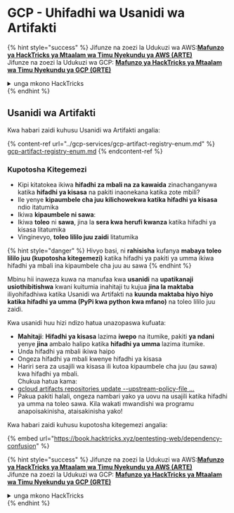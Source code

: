 # GCP - Uhifadhi wa Usanidi wa Artifakti

{% hint style="success" %}
Jifunze na zoezi la Udukuzi wa AWS:<img src="/.gitbook/assets/image.png" alt="" data-size="line">[**Mafunzo ya HackTricks ya Mtaalam wa Timu Nyekundu ya AWS (ARTE)**](https://training.hacktricks.xyz/courses/arte)<img src="/.gitbook/assets/image.png" alt="" data-size="line">\
Jifunze na zoezi la Udukuzi wa GCP: <img src="/.gitbook/assets/image (2).png" alt="" data-size="line">[**Mafunzo ya HackTricks ya Mtaalam wa Timu Nyekundu ya GCP (GRTE)**<img src="/.gitbook/assets/image (2).png" alt="" data-size="line">](https://training.hacktricks.xyz/courses/grte)

<details>

<summary>unga mkono HackTricks</summary>

* Angalia [**mpango wa michango**](https://github.com/sponsors/carlospolop)!
* **Jiunge na** 💬 [**Kikundi cha Discord**](https://discord.gg/hRep4RUj7f) au [**kikundi cha telegram**](https://t.me/peass) au **tufuate** kwenye **Twitter** 🐦 [**@hacktricks\_live**](https://twitter.com/hacktricks\_live)**.**
* **Shiriki mbinu za udukuzi kwa kuwasilisha PRs kwa** [**HackTricks**](https://github.com/carlospolop/hacktricks) na [**HackTricks Cloud**](https://github.com/carlospolop/hacktricks-cloud) repos za github.

</details>
{% endhint %}

## Usanidi wa Artifakti

Kwa habari zaidi kuhusu Usanidi wa Artifakti angalia:

{% content-ref url="../gcp-services/gcp-artifact-registry-enum.md" %}
[gcp-artifact-registry-enum.md](../gcp-services/gcp-artifact-registry-enum.md)
{% endcontent-ref %}

### Kupotosha Kitegemezi

* Kipi kitatokea ikiwa **hifadhi za mbali na za kawaida** zinachanganywa katika **hifadhi ya kisasa** na pakiti inaonekana katika zote mbili?
* Ile yenye **kipaumbele cha juu kilichowekwa katika hifadhi ya kisasa** ndio itatumika
* Ikiwa **kipaumbele ni sawa**:
* Ikiwa **toleo** ni **sawa**, jina la **sera kwa herufi kwanza** katika hifadhi ya kisasa litatumika
* Vinginevyo, **toleo lililo juu zaidi** litatumika

{% hint style="danger" %}
Hivyo basi, ni **rahisisha** kufanya **mabaya toleo lililo juu (kupotosha kitegemezi)** katika hifadhi ya pakiti ya umma ikiwa hifadhi ya mbali ina kipaumbele cha juu au sawa
{% endhint %}

Mbinu hii inaweza kuwa na manufaa kwa **usanidi** na **upatikanaji usiothibitishwa** kwani kuitumia inahitaji tu kujua **jina la maktaba** iliyohifadhiwa katika Usanidi wa Artifakti na **kuunda maktaba hiyo hiyo katika hifadhi ya umma (PyPi kwa python kwa mfano)** na toleo lililo juu zaidi.

Kwa usanidi huu hizi ndizo hatua unazopaswa kufuata:

* **Mahitaji**: **Hifadhi ya kisasa** lazima **iwepo** na itumike, pakiti **ya ndani** yenye **jina** ambalo halipo katika **hifadhi ya umma** lazima itumike.
* Unda hifadhi ya mbali ikiwa haipo
* Ongeza hifadhi ya mbali kwenye hifadhi ya kisasa
* Hariri sera za usajili wa kisasa ili kutoa kipaumbele cha juu (au sawa) kwa hifadhi ya mbali.\
Chukua hatua kama:
* [gcloud artifacts repositories update --upstream-policy-file ...](https://cloud.google.com/sdk/gcloud/reference/artifacts/repositories/update#--upstream-policy-file)
* Pakua pakiti halali, ongeza nambari yako ya uovu na usajili katika hifadhi ya umma na toleo sawa. Kila wakati mwandishi wa programu anapoisakinisha, ataisakinisha yako!

Kwa habari zaidi kuhusu kupotosha kitegemezi angalia:

{% embed url="https://book.hacktricks.xyz/pentesting-web/dependency-confusion" %}

{% hint style="success" %}
Jifunze na zoezi la Udukuzi wa AWS:<img src="/.gitbook/assets/image.png" alt="" data-size="line">[**Mafunzo ya HackTricks ya Mtaalam wa Timu Nyekundu ya AWS (ARTE)**](https://training.hacktricks.xyz/courses/arte)<img src="/.gitbook/assets/image.png" alt="" data-size="line">\
Jifunze na zoezi la Udukuzi wa GCP: <img src="/.gitbook/assets/image (2).png" alt="" data-size="line">[**Mafunzo ya HackTricks ya Mtaalam wa Timu Nyekundu ya GCP (GRTE)**<img src="/.gitbook/assets/image (2).png" alt="" data-size="line">](https://training.hacktricks.xyz/courses/grte)

<details>

<summary>unga mkono HackTricks</summary>

* Angalia [**mpango wa michango**](https://github.com/sponsors/carlospolop)!
* **Jiunge na** 💬 [**Kikundi cha Discord**](https://discord.gg/hRep4RUj7f) au [**kikundi cha telegram**](https://t.me/peass) au **tufuate** kwenye **Twitter** 🐦 [**@hacktricks\_live**](https://twitter.com/hacktricks\_live)**.**
* **Shiriki mbinu za udukuzi kwa kuwasilisha PRs kwa** [**HackTricks**](https://github.com/carlospolop/hacktricks) na [**HackTricks Cloud**](https://github.com/carlospolop/hacktricks-cloud) repos za github.

</details>
{% endhint %}
